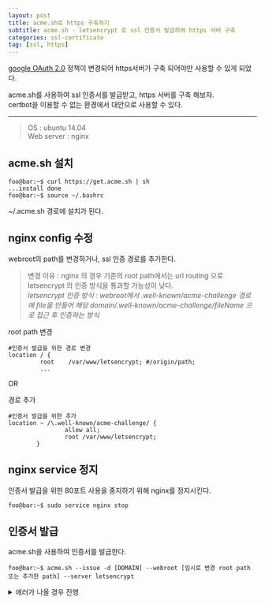 ```yaml
---
layout: post
title: acme.sh로 https 구축하기
subtitle: acme.sh - letsencrypt 로 ssl 인증서 발급하여 https 서버 구축
categories: ssl-certificate
tag: [ssl, https]
---
```


[google OAuth 2.0](https://developers.google.com/identity/protocols/oauth2/policies?hl=ko#secure-response-handling) 정책이 변경되어 https서버가 구축 되어야만 사용할 수 있게 되었다.



acme.sh를 사용하여 ssl 인증서를 발급받고, https 서버를 구축 해보자.  
certbot을 이용할 수 없는 환경에서 대안으로 사용할 수 있다.

---  
>OS : ubuntu 14.04  
>Web server : nginx


## acme.sh 설치

```console
foo@bar:~$ curl https://get.acme.sh | sh
...install done
foo@bar:~$ source ~/.bashrc
```
~/.acme.sh 경로에 설치가 된다.  


## nginx config 수정
webroot의 path를 변경하거나, ssl 인증 경로를 추가한다.  
>변경 이유 : nginx 의 경우 기존의 root path에서는 url routing 으로  letsencrypt 의 인증 방식을 통과할 가능성이 낮다.  
>_letsencrypt 인증 방식 : webroot에서 .well-known/acme-challenge 경로에 file을 만들어 해당 domain/.well-known/acme-challenge/fileName 으로 접근 후 인증하는 방식_

root path 변경  
```plaintext
#인증서 발급을 위한 경로 변경
location / {
         root    /var/www/letsencrypt; #/origin/path;
         ...
```

OR  

경로 추가
```plaintext
#인증서 발급을 위한 추가
location ~ /\.well-known/acme-challenge/ {
                allow all;
                root /var/www/letsencrypt;
        }
```


## nginx service 정지
인증서 발급을 위한 80포트 사용을 중지하기 위해 nginx를 정지시킨다.

```console
foo@bar:~$ sudo service nginx stop
```

## 인증서 발급
acme.sh을 사용하여 인증서를 발급한다.
```console
foo@bar:~$ acme.sh --issue -d [DOMAIN] --webroot [임시로 변경 root path 또는 추가한 path] --server letsencrypt
```

<details>
<summary>에러가 나올 경우 진행</summary>

command 실행 시, 아래와 같은 오류가 출력되고,

<pre lang="console">
Please refer to https://curl.haxx.se/libcurl/c/libcurl-errors.html for error code: 60  
Can not init api for: https://acme-v02.api.letsencrypt.org/directory.
</pre>

https://acme-v02.api.letsencrypt.org/directory 로  curl 날렸을 때, 아래와 같은 오류가 나올 경우  

<pre lang="console">
curl: (60) SSL certificate problem: unable to get local issuer certificate
</pre>

<br><br>

curl 공식 홈페이지에서 인증서를 받고,  

<pre lang="console">
wget --no-check-certificate https://curl.haxx.se/ca/cacert.pem
</pre>  

acme.sh script 에서 curl을 사용하는 곳(1769 line) command에 <code>--cacert [path]/cacert.pem</code>  추가  

<pre lang="shell">
_ACME_CURL="curl --silent --dump-header $HTTP_HEADER --cacert /home/ubuntu/cacert.pem"
</pre>
  
  
</details>
